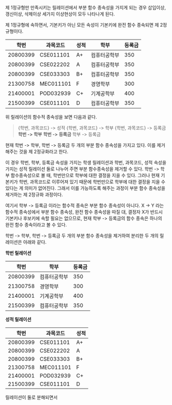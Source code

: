 제 1정규형만 만족시키는 릴레이션에서 부분 함수 종속성을 가지게 되는 경우 삽입이상, 갱신이상, 삭제이상 세가지 이상현상이 모두 나타나게 된다.

제 1정규형에 속하면서, 기본키가 아닌 모든 속성이 기본키에 완전 함수 종속되면 제 2정규형이다.

| 학번     | 과목코드  | 성적 | 학부         | 등록금 |
| -------- | --------- | ---- | ------------ | ------ |
| 20800399 | CSE011101 | A+   | 컴퓨터공학부 | 350    |
| 20800399 | CSE022202 | A    | 컴퓨터공학부 | 350    |
| 20800399 | CSE033303 | B+   | 컴퓨터공학부 | 350    |
| 21300758 | MEC011101 | F    | 경영학부     | 300    |
| 21400001 | POD032939 | C+   | 기계공학부   | 400    |
| 21500399 | CSE011101 | D    | 컴퓨터공학부 | 350       |

위 릴레이션의 함수적 종속성을 보면 다음과 같다.
> {학번, 과목코드} -> 성적
> {학번, 과목코드} -> 학부
> {학번, 과목코드} -> 등록금
> **학번 -> 학부**
> **학번 -> 등록금**
> 학부 -> 등록금

현재 학번 -> 학부, 학번 -> 등록금 두 개의 부분 함수 종속성을 가지고 있다. 이를 제거해주는 것을 제 2정규화라고 한다.

이 경우 학번, 학부, 등록금 속성을 가지는 학생 릴레이션과 학번, 과목코드, 성적 속성을 가지는 성적 릴레이션 둘로 나누어 주면 부분 함수종속성을 제거할 수 있다.
학번 -> 학부 함수종속성으로 볼 때, 학번만으로 학부에 대한 결정을 지을 수 있다. 그러나 현재 기본키가 학번, 과목코드로 이루어져 있기 때문에 학번만으로 학부에 대한 결정을 지을 수 있다는 게 의미가 없어진다. 그래서 이를 가능하도록 해주는 과정이 부분 함수 종속성을 제거하는 제 2정규화 과정이다.

여기서 학부 -> 등록금 이라는 함수적 종속은 부분 함수 종속성이 아니다. X -> Y 라는 함수적 종속성에서 부분 함수 종속성, 완전 함수 종속성을 따질 대, 결정자 X가 반드시 기본키나 후보키에 속할 필요는 없으므로, 현재 학부 -> 등록금의 함수 종속은 하나의 완전 함수 종속이라고 볼 수 있다.

학번 -> 학부, 학번 -> 등록금 두 개의 부분 함수 종속성을 제거하여 분리한 두 개의 릴레이션은 아래와 같다.

**학번 릴레이션**

| 학번     | 학부         | 등록금 |
| -------- | ------------ | ------ |
| 20800399 | 컴퓨터공학부 | 350    |
| 21300758 | 경영학부     | 300    |
| 21400001 | 기계공학부   | 400    |
| 21500399 | 컴퓨터공학부 | 350    |

**성적 릴레이션**

| 학번     | 과목코드  | 성적 |
| -------- | --------- | ---- |
| 20800399 | CSE011101 | A+   |
| 20800399 | CSE022202 | A    |
| 20800399 | CSE033303 | B+   |
| 21300758 | MEC011101 | F    |
| 21400001 | POD032939 | C+   |
| 21500399 | CSE011101 | D     |

릴레이션이 둘로 분해되면서